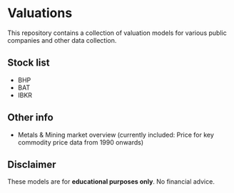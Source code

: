 # Valuations
This repository contains a collection of valuation models for various public companies and other data collection.

## Stock list
- BHP
- BAT
- IBKR

## Other info
- Metals & Mining market overview (currently included: Price for key commodity price data from 1990 onwards)

## Disclaimer
These models are for **educational purposes only**. No financial advice.